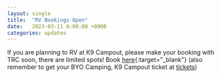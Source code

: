 ```yaml
---
layout: single
title:  "RV Bookings Open"
date:   2023-03-11 8:00:00 +0900
categories: updates
---
```

If you are planning to RV at K9 Campout, please make your booking with TRC soon, there are limited spots!  Book [here](https://www.roverpass.com/c/triangle-recreation-camp-granite-falls-wa/booking/){:target="_blank"}
(also remember to get your BYO Camping, K9 Campout ticket at [tickets](/tickets))
